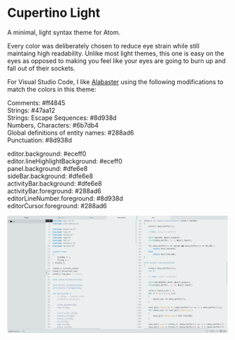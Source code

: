 # Cupertino Light

A minimal, light syntax theme for Atom.

Every color was deliberately chosen to reduce eye strain while still maintaing high readability. Unlike most light themes, this one is easy on the eyes as opposed to making you feel like your eyes are going to burn up and fall out of their sockets.

For Visual Studio Code, I like [Alabaster](https://marketplace.visualstudio.com/items?itemName=tonsky.theme-alabaster) using the following modifications to match the colors in this theme:

Comments:                             #ff4845  
Strings:                              #47aa12  
Strings: Escape Sequences:            #8d938d  
Numbers, Characters:                  #6b7db4  
Global definitions of entity names:   #288ad6  
Punctuation:                          #8d938d  

editor.background:                    #eceff0  
editor.lineHighlightBackground:       #eceff0  
panel.background:                     #dfe6e8  
sideBar.background:                   #dfe6e8  
activityBar.background:               #dfe6e8  
activityBar.foreground:               #288ad6  
editorLineNumber.foreground:          #8d938d  
editorCursor.foreground:              #288ad6  

![Screenshot](cupertino-light-scrot.jpg)
